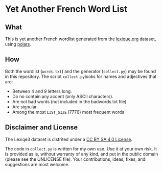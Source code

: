 # Yet Another French Word List

## What

This is yet another French wordlist generated from the
[lexique.org](https://www.lexique.org) dataset, using
[polars](https://www.polar.rs).

## How

Both the wordlist (`words.txt`) and the generator (`collect.py`) may be found in
this repository. The script `collect.py`looks for names and adjectives that are:

- Between 4 and 9 letters long.
- Do no contain any accent (only ASCII characters).
- Are not bad words (not included in the badwords.txt file)
- Are signular.
- Among the most `LIST_SIZE` (7776) most frequent words


## Disclaimer and License

The Lexiqe3 dataset is distrited under a [CC BY SA 4.0
License](https://github.com/chrplr/openlexicon/blob/master/datasets-info/Lexique382/README-Lexique.md).

The code in `collect.py` is written for my own use. Use it at your own risk. It
is provided as is, without warranty of any kind, and put in the public domain
(please see the UNLICENSE file). Your contributions, ideas, fixes, and
suggestions are most welcome.
